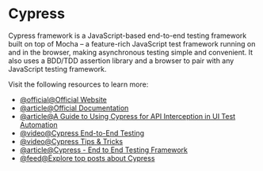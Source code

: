 # Cypress

Cypress framework is a JavaScript-based end-to-end testing framework built on top of Mocha – a feature-rich JavaScript test framework running on and in the browser, making asynchronous testing simple and convenient. It also uses a BDD/TDD assertion library and a browser to pair with any JavaScript testing framework.

Visit the following resources to learn more:

- [@official@Official Website](https://www.cypress.io/)
- [@article@Official Documentation](https://docs.cypress.io/guides/overview/why-cypress#Other)
- [@article@A Guide to Using Cypress for API Interception in UI Test Automation](https://www.ministryoftesting.com/articles/a-guide-to-using-cypress-for-api-interception-in-ui-test-automation)
- [@video@Cypress End-to-End Testing](https://www.youtube.com/watch?v=7N63cMKosIE)
- [@video@Cypress Tips & Tricks](https://www.youtube.com/watch?v=PZ2OsLBts1E\&list=PLP9o9QNnQuAYYRpJzDNWpeuOVTwxmIxcI)
- [@article@Cypress - End to End Testing Framework](https://dev.to/bushraalam/cypress-end-to-end-testing-framework-3naa)
- [@feed@Explore top posts about Cypress](https://app.daily.dev/tags/cypress?ref=roadmapsh)
